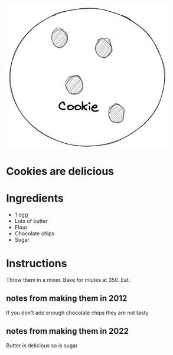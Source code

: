 ![cookie](cookie.jpg)


# Cookies are delicious



# Ingredients

* 1 egg
* Lots of butter
* Flour
* Chocolate chips
* Sugar

# Instructions

Throw them in a mixer. Bake for miutes at 350. Eat.

## notes from making them in 2012
If you don't add enough chocolate chips they are not tasty

## notes from making them in 2022
Butter is delicious so is sugar
